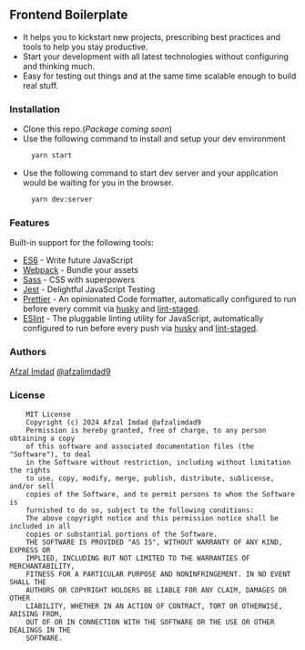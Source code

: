 ## Frontend Boilerplate

* It helps you to kickstart new projects, prescribing best practices and tools to help you stay productive.
* Start your development with all latest technologies without configuring and thinking much.
* Easy for testing out things and at the same time scalable enough to build real stuff.

### Installation

* Clone this repo.(*Package coming soon*)
* Use the following command to install and setup your dev environment
  ```bash
    yarn start
  ```
* Use the following command to start dev server and your application would be waiting for you in the browser.
  ```bash
    yarn dev:server
  ```

### Features

Built-in support for the following tools:

* [ES6](http://es6-features.org/#Constants) - Write future JavaScript
* [Webpack](https://webpack.js.org/) - Bundle your assets
* [Sass](https://sass-lang.com/) - CSS with superpowers
* [Jest](https://jestjs.io/) - Delightful JavaScript Testing
* [Prettier](https://prettier.io/) - An opinionated Code formatter, automatically configured to run before every commit via [husky](https://github.com/typicode/husky) and [lint-staged](https://github.com/okonet/lint-staged).
* [ESlint](https://eslint.org) - The pluggable linting utility for JavaScript, automatically configured to run before every push via [husky](https://github.com/typicode/husky) and [lint-staged](https://github.com/okonet/lint-staged).

### Authors

[Afzal Imdad](https://github.com/afzalimdad9) [@afzalimdad9](https://afzalimdad9.medium.com)

### License

```text
    MIT License
    Copyright (c) 2024 Afzal Imdad @afzalimdad9
    Permission is hereby granted, free of charge, to any person obtaining a copy
    of this software and associated documentation files (the "Software"), to deal
    in the Software without restriction, including without limitation the rights
    to use, copy, modify, merge, publish, distribute, sublicense, and/or sell
    copies of the Software, and to permit persons to whom the Software is
    furnished to do so, subject to the following conditions:
    The above copyright notice and this permission notice shall be included in all
    copies or substantial portions of the Software.
    THE SOFTWARE IS PROVIDED "AS IS", WITHOUT WARRANTY OF ANY KIND, EXPRESS OR
    IMPLIED, INCLUDING BUT NOT LIMITED TO THE WARRANTIES OF MERCHANTABILITY,
    FITNESS FOR A PARTICULAR PURPOSE AND NONINFRINGEMENT. IN NO EVENT SHALL THE
    AUTHORS OR COPYRIGHT HOLDERS BE LIABLE FOR ANY CLAIM, DAMAGES OR OTHER
    LIABILITY, WHETHER IN AN ACTION OF CONTRACT, TORT OR OTHERWISE, ARISING FROM,
    OUT OF OR IN CONNECTION WITH THE SOFTWARE OR THE USE OR OTHER DEALINGS IN THE
    SOFTWARE.
```